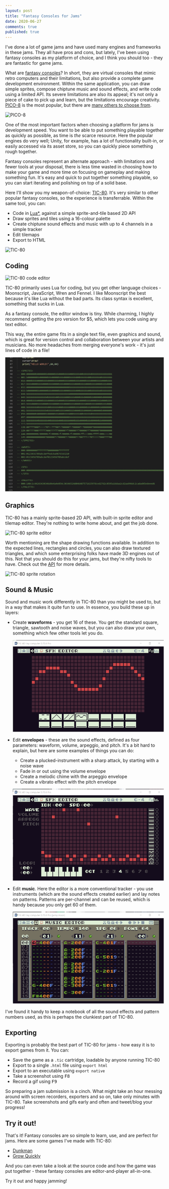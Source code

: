 ```yaml
---
layout: post
title: "Fantasy Consoles for Jams"
date: 2020-06-27
comments: true
published: true
---
```

I've done a lot of game jams and have used many engines and frameworks in these jams. They all have pros and cons, but lately, I've been using fantasy consoles as my platform of choice, and I think you should too - they are fantastic for game jams.

What are [fantasy consoles](https://www.gamefromscratch.com/post/2017/06/01/Fantasy-Console-Development.aspx)? In short, they are virtual consoles that mimic retro computers and their limitations, but also provide a complete game development environment. Within the same application, you can draw simple sprites, compose chiptune music and sound effects, and write code using a limited API. Its severe limitations are also its appeal; it's not only a piece of cake to pick up and learn, but the limitations encourage creativity. [PICO-8](https://www.lexaloffle.com/pico-8.php) is the most popular, but there are [many others to choose from](https://paladin-t.github.io/fantasy/index).

![PICO-8](https://www.lexaloffle.com/gfx/jelpi_demo.gif)

One of the most important factors when choosing a platform for jams is development speed. You want to be able to put something playable together as quickly as possible, as time is *the* scarce resource. Here the popular engines do very well; Unity, for example, has a lot of functionality built-in, or easily accessed via its asset store, so you can quickly piece something rough together.

Fantasy consoles represent an alternate approach - with limitations and fewer tools at your disposal, there is less time wasted in choosing how to make your game and more time on focusing on gameplay and making something fun. It's easy and quick to put together something playable, so you can start iterating and polishing on top of a solid base.

Here I'll show you my weapon-of-choice: [TIC-80](https://tic80.com).  It's very similar to other popular fantasy consoles, so the experience is transferrable. Within the same tool, you can:

- Code in [Lua*](# "TIC-80 supports a few other languages, like JavaScript, Moonscript, Wren and Fennel"), against a simple sprite-and-tile based 2D API
- Draw sprites and tiles using a 16-colour palette
- Create chiptune sound effects and music with up to 4 channels in a simple tracker
- Edit tilemaps
- Export to HTML

![TIC-80](https://user-images.githubusercontent.com/1101448/29687467-3ddc432e-8925-11e7-8156-5cec3700cc04.gif)

## Coding

![TIC-80 code editor](https://raw.githubusercontent.com/wiki/nesbox/tic.computer/images/code.gif)

TIC-80 primarily uses Lua for coding, but you get other language choices - Moonscript, JavaScript, Wren and Fennel. I like Moonscript the best because it's like Lua without the bad parts. Its class syntax is excellent, something that sucks in Lua.

As a fantasy console, the editor window is tiny. While charming, I highly recommend getting the pro version for $5, which lets you code using any text editor.

This way, the entire game fits in a single text file, even graphics and sound, which is great for version control and collaboration between your artists and musicians. No more headaches from merging everyone's work - it's just lines of code in a file!

![TIC-80 pro code](https://raw.githubusercontent.com/cxong/cxong.github.io/master/_posts/tic80_pro_code.png)

## Graphics

TIC-80 has a mainly sprite-based 2D API, with built-in sprite editor and tilemap editor. They're nothing to write home about, and get the job done.

![TIC-80 sprite editor](https://raw.githubusercontent.com/wiki/nesbox/tic.computer/images/sprite.gif)

Worth mentioning are the shape drawing functions available. In addition to the expected lines, rectangles and circles, you can also draw textured triangles, and which some enterprising folks have made 3D engines out of this. Not that you should do this for your jams, but they're nifty tools to have. Check out the [API](https://github.com/nesbox/TIC-80/wiki#functions) for more details.

![TIC-80 sprite rotation](https://user-images.githubusercontent.com/1101448/31165848-44de7a8a-a8f5-11e7-9832-da9b7ce4d8f1.gif)

## Sound & Music
Sound and music work differently in TIC-80 than you might be used to, but in a way that makes it quite fun to use. In essence, you build these up in layers:
- Create **waveforms** - you get 16 of these. You get the standard square, triangle, sawtooth and noise waves, but you can also draw your own, something which few other tools let you do.

  ![TIC-80 waveform editor](https://raw.githubusercontent.com/cxong/cxong.github.io/master/_posts/tic80_waveform.png)
- Edit **envelopes** - these are the sound effects, defined as four parameters: waveform, volume, arpeggio, and pitch. It's a bit hard to explain, but here are some examples of things you can do:
  - Create a plucked-instrument with a sharp attack, by starting with  a noise wave
  - Fade in or out using the volume envelope
  - Create a melodic chime with the arpeggio envelope
  - Create a vibrato effect with the pitch envelope

  ![TIC-80 envelope editor](https://raw.githubusercontent.com/cxong/cxong.github.io/master/_posts/tic80_envelope.png)
- Edit **music**. Here the editor is a more conventional tracker - you use instruments (which are the sound effects created earlier) and lay notes on patterns. Patterns are per-channel and can be reused, which is handy because you only get 60 of them.

  ![TIC-80 music editor](https://raw.githubusercontent.com/cxong/cxong.github.io/master/_posts/tic80_music.png)

I've found it handy to keep a notebook of all the sound effects and pattern numbers used, as this is perhaps the clunkiest part of TIC-80.

## Exporting
Exporting is probably the best part of TIC-80 for jams - how easy it is to export games from it. You can:

- Save the game as a `.tic` cartridge, loadable by anyone running TIC-80
- Export to a single `.html` file using `export html`
- Export to an executable using `export native`
- Take a screenshot using <kbd>F8</kbd>
- Record a gif using <kbd>F9</kbd>

So preparing a jam submission is a cinch. What might take an hour messing around with screen recorders, exporters and so on, take only minutes with TIC-80. Take screenshots and gifs early and often and tweet/blog your progress!

## Try it out!
That's it! Fantasy consoles are so simple to learn, use, and are perfect for jams. Here are some games I've made with TIC-80:

- [Dunkman](https://tic80.com/play?cart=1179)
- [Grow Quickly](https://tic80.com/play?cart=964)

And you can even take a look at the source code and how the game was put together - these fantasy consoles are editor-and-player all-in-one.

Try it out and happy jamming!